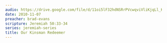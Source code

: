 ```yaml
---
audio: https://drive.google.com/file/d/11oi5lF32hdNSRrPVcwqviVliKjqLl_K1/view
date: 2010-11-07
preacher: brad-evans
scripture: Jeremiah 50:33-34
series: jeremiah-series
title: Our Kinsman Redeemer
---
```

